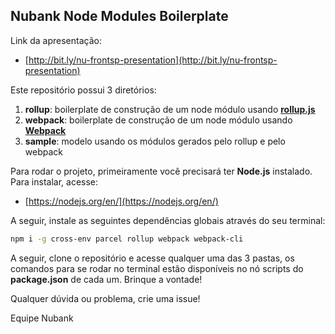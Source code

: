 ## Nubank Node Modules Boilerplate

Link da apresentação:

- [http://bit.ly/nu-frontsp-presentation](http://bit.ly/nu-frontsp-presentation)

Este repositório possui 3 diretórios:

1. **rollup**: boilerplate de construção de um node módulo usando [**rollup.js**](https://rollupjs.org/guide/en)
2. **webpack**: boilerplate de construção de um node módulo usando [**Webpack**](https://webpack.js.org/)
3. **sample**: modelo usando os módulos gerados pelo rollup e pelo webpack

Para rodar o projeto, primeiramente você precisará ter **Node.js** instalado. Para instalar, acesse:

- [https://nodejs.org/en/](https://nodejs.org/en/)

A seguir, instale as seguintes dependências globais através do seu terminal:

```bash
npm i -g cross-env parcel rollup webpack webpack-cli
```

A seguir, clone o repositório e acesse qualquer uma das 3 pastas, os comandos para se rodar no terminal estão disponíveis no nó scripts do **package.json** de cada um. Brinque a vontade!

Qualquer dúvida ou problema, crie uma issue!

Equipe Nubank
